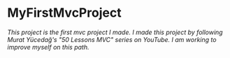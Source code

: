 # MyFirstMvcProject
*This project is the first mvc project I made. I made this project by following Murat Yücedağ's "50 Lessons MVC" series on YouTube. I am working to improve myself on this path.*
